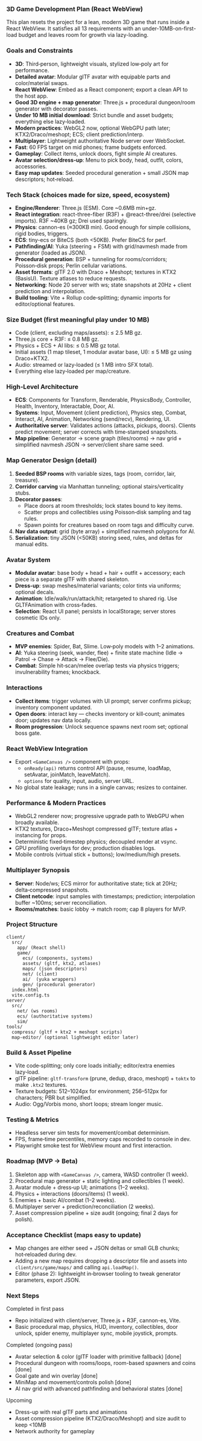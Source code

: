 ### 3D Game Development Plan (React WebView)

This plan resets the project for a lean, modern 3D game that runs inside a React WebView. It satisfies all 13 requirements with an under-10MB-on-first-load budget and leaves room for growth via lazy-loading.

### Goals and Constraints
- **3D**: Third‑person, lightweight visuals, stylized low‑poly art for performance.
- **Detailed avatar**: Modular glTF avatar with equipable parts and color/material swaps.
- **React WebView**: Embed as a React component; export a clean API to the host app.
- **Good 3D engine + map generator**: Three.js + procedural dungeon/room generator with decorator passes.
- **Under 10 MB initial download**: Strict bundle and asset budgets; everything else lazy‑loaded.
- **Modern practices**: WebGL2 now, optional WebGPU path later; KTX2/Draco/meshopt; ECS; client prediction/interp.
- **Multiplayer**: Lightweight authoritative Node server over WebSocket.
- **Fast**: 60 FPS target on mid phones; frame budgets enforced.
- **Gameplay**: Collect items, unlock doors, fight simple AI creatures.
- **Avatar selection/dress‑up**: Menu to pick body, head, outfit, colors, accessories.
- **Easy map updates**: Seeded procedural generation + small JSON map descriptors; hot‑reload.

### Tech Stack (choices made for size, speed, ecosystem)
- **Engine/Renderer**: Three.js (ESM). Core ~0.6MB min+gz.
- **React integration**: react-three-fiber (R3F) + @react-three/drei (selective imports). R3F ~40KB gz; Drei used sparingly.
- **Physics**: cannon-es (≈300KB min). Good enough for simple collisions, rigid bodies, triggers.
- **ECS**: tiny-ecs or BiteCS (both <50KB). Prefer BiteCS for perf.
- **Pathfinding/AI**: Yuka (steering + FSM) with grid/navmesh made from generator (loaded as JSON).
- **Procedural generation**: BSP + tunneling for rooms/corridors; Poisson‑disk props; Perlin cellular variations.
- **Asset formats**: glTF 2.0 with Draco + Meshopt; textures in KTX2 (BasisU). Texture atlases to reduce requests.
- **Networking**: Node 20 server with ws; state snapshots at 20Hz + client prediction and interpolation.
- **Build tooling**: Vite + Rollup code‑splitting; dynamic imports for editor/optional features.

### Size Budget (first meaningful play under 10 MB)
- Code (client, excluding maps/assets): ≤ 2.5 MB gz.
- Three.js core + R3F: ≤ 0.8 MB gz.
- Physics + ECS + AI libs: ≤ 0.5 MB gz total.
- Initial assets (1 map tileset, 1 modular avatar base, UI): ≤ 5 MB gz using Draco+KTX2.
- Audio: streamed or lazy‑loaded (≤ 1 MB intro SFX total).
- Everything else lazy‑loaded per map/creature.

### High‑Level Architecture
- **ECS**: Components for Transform, Renderable, PhysicsBody, Controller, Health, Inventory, Interactable, Door, AI.
- **Systems**: Input, Movement (client prediction), Physics step, Combat, Interact, AI, Animation, Networking (send/recv), Rendering, UI.
- **Authoritative server**: Validates actions (attacks, pickups, doors). Clients predict movement; server corrects with time‑stamped snapshots.
- **Map pipeline**: Generator → scene graph (tiles/rooms) → nav grid + simplified navmesh JSON → server/client share same seed.

### Map Generator Design (detail)
1. **Seeded BSP rooms** with variable sizes, tags (room, corridor, lair, treasure).
2. **Corridor carving** via Manhattan tunneling; optional stairs/verticality stubs.
3. **Decorator passes**:
   - Place doors at room thresholds; lock states bound to key items.
   - Scatter props and collectibles using Poisson‑disk sampling and tag rules.
   - Spawn points for creatures based on room tags and difficulty curve.
4. **Nav data output**: grid (byte array) + simplified navmesh polygons for AI.
5. **Serialization**: tiny JSON (<50KB) storing seed, rules, and deltas for manual edits.

### Avatar System
- **Modular avatar**: base body + head + hair + outfit + accessory; each piece is a separate glTF with shared skeleton.
- **Dress‑up**: swap meshes/material variants; color tints via uniforms; optional decals.
- **Animation**: Idle/walk/run/attack/hit; retargeted to shared rig. Use GLTFAnimation with cross‑fades.
- **Selection**: React UI panel; persists in localStorage; server stores cosmetic IDs only.

### Creatures and Combat
- **MVP enemies**: Spider, Bat, Slime. Low‑poly models with 1–2 animations.
- **AI**: Yuka steering (seek, wander, flee) + finite state machine (Idle → Patrol → Chase → Attack → Flee/Die).
- **Combat**: Simple hit‑scan/melee overlap tests via physics triggers; invulnerability frames; knockback.

### Interactions
- **Collect items**: trigger volumes with UI prompt; server confirms pickup; inventory component updated.
- **Open doors**: interact key — checks inventory or kill‑count; animates door; updates nav data locally.
- **Room progression**: Unlock sequence spawns next room set; optional boss gate.

### React WebView Integration
- Export `<GameCanvas />` component with props:
  - `onReady(api)` returns control API (pause, resume, loadMap, setAvatar, joinMatch, leaveMatch).
  - `options` for quality, input, audio, server URL.
- No global state leakage; runs in a single canvas; resizes to container.

### Performance & Modern Practices
- WebGL2 renderer now; progressive upgrade path to WebGPU when broadly available.
- KTX2 textures, Draco+Meshopt compressed glTF; texture atlas + instancing for props.
- Deterministic fixed‑timestep physics; decoupled render at vsync.
- GPU profiling overlays for dev; production disables logs.
- Mobile controls (virtual stick + buttons); low/medium/high presets.

### Multiplayer Synopsis
- **Server**: Node/ws; ECS mirror for authoritative state; tick at 20Hz; delta‑compressed snapshots.
- **Client netcode**: input samples with timestamps; prediction; interpolation buffer ~100ms; server reconciliation.
- **Rooms/matches**: basic lobby → match room; cap 8 players for MVP.

### Project Structure
```
client/
  src/
    app/ (React shell)
    game/
      ecs/ (components, systems)
      assets/ (gltf, ktx2, atlases)
      maps/ (json descriptors)
      net/ (client)
      ai/  (yuka wrappers)
      gen/ (procedural generator)
  index.html
  vite.config.ts
server/
  src/
    net/ (ws rooms)
    ecs/ (authoritative systems)
    sim/
tools/
  compress/ (gltf + ktx2 + meshopt scripts)
  map-editor/ (optional lightweight editor later)
```

### Build & Asset Pipeline
- Vite code‑splitting; only core loads initially; editor/extra enemies lazy‑load.
- glTF pipeline: `gltf-transform` (prune, dedup, draco, meshopt) + `toktx` to make `.ktx2` textures.
- Texture budgets: 512–1024px for environment; 256–512px for characters; PBR but simplified.
- Audio: Ogg/Vorbis mono, short loops; stream longer music.

### Testing & Metrics
- Headless server sim tests for movement/combat determinism.
- FPS, frame‑time percentiles, memory caps recorded to console in dev.
- Playwright smoke test for WebView mount and first interaction.

### Roadmap (MVP → Beta)
1. Skeleton app with `<GameCanvas />`, camera, WASD controller (1 week).
2. Procedural map generator + static lighting and collectibles (1 week).
3. Avatar module + dress‑up UI; animations (1–2 weeks).
4. Physics + interactions (doors/items) (1 week).
5. Enemies + basic AI/combat (1–2 weeks).
6. Multiplayer server + prediction/reconciliation (2 weeks).
7. Asset compression pipeline + size audit (ongoing; final 2 days for polish).

### Acceptance Checklist (maps easy to update)
- Map changes are either seed + JSON deltas or small GLB chunks; hot‑reloaded during dev.
- Adding a new map requires dropping a descriptor file and assets into `client/src/game/maps/` and calling `api.loadMap()`.
- Editor (phase 2): lightweight in‑browser tooling to tweak generator parameters, export JSON.

### Next Steps
Completed in first pass
- Repo initialized with client/server, Three.js + R3F, cannon-es, Vite.
- Basic procedural map, physics, HUD, inventory, collectibles, door unlock, spider enemy, multiplayer sync, mobile joystick, prompts.

Completed (ongoing pass)
- Avatar selection & color (glTF loader with primitive fallback) [done]
- Procedural dungeon with rooms/loops, room-based spawners and coins [done]
- Goal gate and win overlay [done]
- MiniMap and movement/controls polish [done]
- AI nav grid with advanced pathfinding and behavioral states [done]

Upcoming
- Dress-up with real glTF parts and animations
- Asset compression pipeline (KTX2/Draco/Meshopt) and size audit to keep <10MB
- Network authority for gameplay



